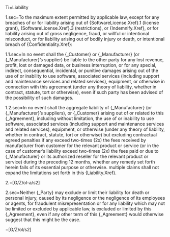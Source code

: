 Ti=Liability

1.sec=To the maximum extent permitted by applicable law, except for any breaches of or for liability arising out of {SoftwareLicense.Xref}.1 (license grant), {SoftwareLicense.Xref}.3 (restrictions), or {Indemnify.Xref}, or for liability arising out of gross negligence, fraud, or willful or intentional misconduct, or for liability arising out of bodily injury or death, or intentional breach of {Confidentiality.Xref}:

1.1.sec=In no event shall the {_Customer} or {_Manufacturer} (or {_Manufacturer}’s supplier) be liable to the other party for any lost revenue, profit, lost or damaged data, or business interruption, or for any special, indirect, consequential, incidental, or punitive damages arising out of the use of or inability to use software, associated services (including support and maintenance services and related services), equipment, or otherwise in connection with this agreement (under any theory of liability, whether in contract, statute, tort or otherwise), even if such party has been advised of the possibility of such damages.

1.2.sec=In no event shall the aggregate liability of {_Manufacturer} (or {_Manufacturer}’s suppliers), or {_Customer}  arising out of or related to this {_Agreement}, including without limitation, the use of or inability to use software, associated services (including support and maintenance services and related services), equipment, or otherwise (under any theory of liability, whether in contract, statute, tort or otherwise) but excluding contractual agreed penalties if any exceed two-times (2x) the fees received by manufacturer from customer for the relevant product or service (or in the case of customer’s liability exceed two-times (2x) the fees paid or due to {_Manufacturer} or its authorized reseller for the relevant product or service) during the preceding 12 months, whether any remedy set forth herein fails of its essential purpose or otherwise. multiple claims shall not expand the limitations set forth in this {Liability.Xref}.

2.=[G/Z/ol-a/s2]

2.sec=Neither {_Party} may exclude or limit their liability for death or personal injury, caused by its negligence or the negligence of its employees or agents, for fraudulent misrepresentation or for any liability which may not be limited or excluded by applicable law, is excluded or limited by this {_Agreement}, even if any other term of this {_Agreement} would otherwise suggest that this might be the case.

=[G/Z/ol/s2]
